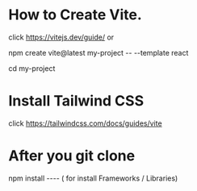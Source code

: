 # How to Create Vite.
click https://vitejs.dev/guide/ or

npm create vite@latest my-project -- --template react

cd my-project

# Install Tailwind CSS 
click https://tailwindcss.com/docs/guides/vite 

# After you git clone 
npm install  ---- ( for install Frameworks / Libraries)
